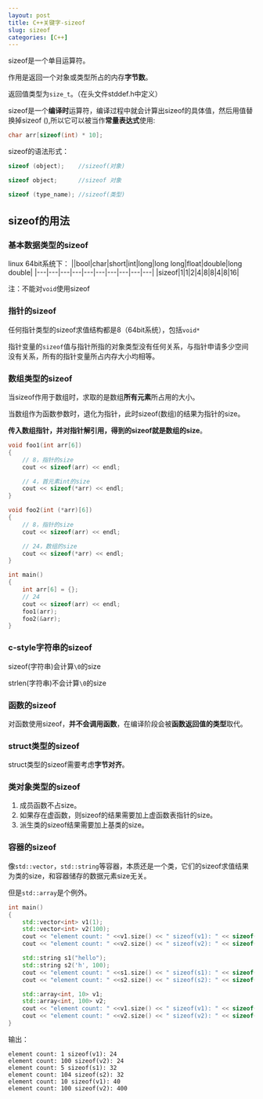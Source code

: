 ```yaml
---
layout: post
title: C++关键字-sizeof
slug: sizeof
categories: [C++]
---
```

sizeof是一个单目运算符。

作用是返回一个对象或类型所占的内存**字节数**。

返回值类型为`size_t`。（在头文件stddef.h中定义）

sizeof是一个**编译时**运算符，编译过程中就会计算出sizeof的具体值，然后用值替换掉sizeof (),所以它可以被当作**常量表达式**使用:
```cpp
char arr[sizeof(int) * 10];
```
sizeof的语法形式：
```cpp
sizeof (object);    //sizeof(对象)

sizeof object;      //sizeof 对象

sizeof (type_name); //sizeof(类型)
```

## sizeof的用法

### 基本数据类型的sizeof
linux 64bit系统下：
||bool|char|short|int|long|long long|float|double|long double|
|---|---|---|---|---|---|---|---|---|---|
|sizeof|1|1|2|4|8|8|4|8|16|

注：不能对`void`使用sizeof
### 指针的sizeof
任何指针类型的sizeof求值结构都是8（64bit系统），包括`void*`

指针变量的`sizeof`值与指针所指的对象类型没有任何关系，与指针申请多少空间没有关系，所有的指针变量所占内存大小均相等。
### 数组类型的sizeof
当sizeof作用于数组时，求取的是数组**所有元素**所占用的大小。

当数组作为函数参数时，退化为指针，此时sizeof(数组)的结果为指针的size。

**传入数组指针，并对指针解引用，得到的sizeof就是数组的size**。

```cpp
void foo1(int arr[6])
{
    // 8，指针的size
    cout << sizeof(arr) << endl;

    // 4，首元素int的size
    cout << sizeof(*arr) << endl;
}

void foo2(int (*arr)[6])
{
    // 8，指针的size
    cout << sizeof(arr) << endl;

    // 24，数组的size
    cout << sizeof(*arr) << endl;
}

int main()
{
    int arr[6] = {};
    // 24
    cout << sizeof(arr) << endl;
    foo1(arr);
    foo2(&arr);
}
```
### c-style字符串的sizeof
sizeof(字符串)会计算`\0`的size

strlen(字符串)不会计算`\0`的size

### 函数的sizeof
对函数使用sizeof，**并不会调用函数**，在编译阶段会被**函数返回值的类型**取代。
### struct类型的sizeof
struct类型的sizeof需要考虑**字节对齐**。

### 类对象类型的sizeof
1. 成员函数不占size。
2. 如果存在虚函数，则sizeof的结果需要加上虚函数表指针的size。
3. 派生类的sizeof结果需要加上基类的size。

### 容器的sizeof

像`std::vector`，`std::string`等容器，本质还是一个类，它们的sizeof求值结果为类的size，和容器储存的数据元素size无关。

但是`std::array`是个例外。

```cpp
int main()
{
    std::vector<int> v1(1);
    std::vector<int> v2(100);
    cout << "element count: " <<v1.size() << " sizeof(v1): " << sizeof(v1) << endl;
    cout << "element count: " <<v2.size() << " sizeof(v2): " << sizeof(v2) << endl;

    std::string s1("hello");
    std::string s2('h', 100);
    cout << "element count: " <<s1.size() << " sizeof(s1): " << sizeof(s1) << endl;
    cout << "element count: " <<s2.size() << " sizeof(s2): " << sizeof(s2) << endl;

    std::array<int, 10> v1;
    std::array<int, 100> v2;
    cout << "element count: " <<v1.size() << " sizeof(v1): " << sizeof(v1) << endl;
    cout << "element count: " <<v2.size() << " sizeof(v2): " << sizeof(v2) << endl;
}
```
输出：
```
element count: 1 sizeof(v1): 24
element count: 100 sizeof(v2): 24
element count: 5 sizeof(s1): 32
element count: 104 sizeof(s2): 32
element count: 10 sizeof(v1): 40
element count: 100 sizeof(v2): 400
```
